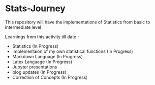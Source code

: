 # Stats-Journey
 This repository will have the implementations of Statistics from basic to intermediate level

 
 Learnings from this activity till date :
 * Statistics (In Progress)
 * Implementaion of my own statistical functions (In Progress)
 * Markdown Language (In Progress)
 * Latex Language (In Progress)
 * Jupyter presentations
 * blog updates (In Progress)
 * Correction of Concepts (In Progress)
